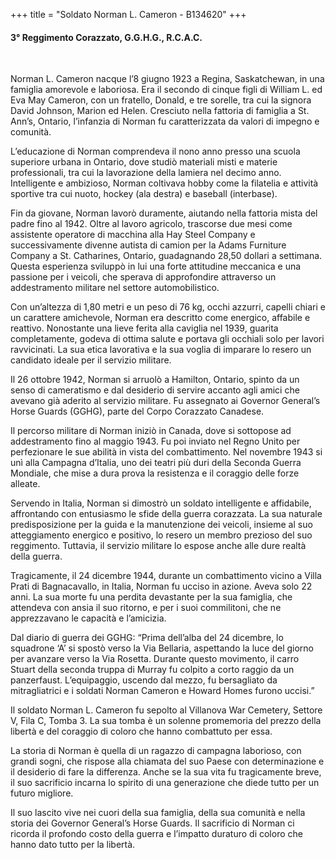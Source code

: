 +++
title = "Soldato Norman L. Cameron - B134620"
+++

#### 3° Reggimento Corazzato, G.G.H.G., R.C.A.C.
<br>



Norman L. Cameron nacque l’8 giugno 1923 a Regina, Saskatchewan, in una famiglia amorevole e laboriosa. Era il secondo di cinque figli di William L. ed Eva May Cameron, con un fratello, Donald, e tre sorelle, tra cui la signora David Johnson, Marion ed Helen. Cresciuto nella fattoria di famiglia a St. Ann’s, Ontario, l’infanzia di Norman fu caratterizzata da valori di impegno e comunità.

L’educazione di Norman comprendeva il nono anno presso una scuola superiore urbana in Ontario, dove studiò materiali misti e materie professionali, tra cui la lavorazione della lamiera nel decimo anno. 
Intelligente e ambizioso, Norman coltivava hobby come la filatelia e attività sportive tra cui nuoto, hockey (ala destra) e baseball (interbase).

Fin da giovane, Norman lavorò duramente, aiutando nella fattoria mista del padre fino al 1942. Oltre al lavoro agricolo, trascorse due mesi come assistente operatore di macchina alla Hay Steel Company e successivamente divenne autista di camion per la Adams Furniture Company a St. Catharines, Ontario, guadagnando 28,50 dollari a settimana. Questa esperienza sviluppò in lui una forte attitudine meccanica e una passione per i veicoli, che sperava di approfondire attraverso un addestramento militare nel settore automobilistico.

Con un’altezza di 1,80 metri e un peso di 76 kg, occhi azzurri, capelli chiari e un carattere amichevole, Norman era descritto come energico, affabile e reattivo. Nonostante una lieve ferita alla caviglia nel 1939, guarita completamente, godeva di ottima salute e portava gli occhiali solo per lavori ravvicinati. La sua etica lavorativa e la sua voglia di imparare lo resero un candidato ideale per il servizio militare.

Il 26 ottobre 1942, Norman si arruolò a Hamilton, Ontario, spinto da un senso di cameratismo e dal desiderio di servire accanto agli amici che avevano già aderito al servizio militare. Fu assegnato ai Governor General’s Horse Guards (GGHG), parte del Corpo Corazzato Canadese.

Il percorso militare di Norman iniziò in Canada, dove si sottopose ad addestramento fino al maggio 1943. Fu poi inviato nel Regno Unito per perfezionare le sue abilità in vista del combattimento.
Nel novembre 1943 si unì alla Campagna d’Italia, uno dei teatri più duri della Seconda Guerra Mondiale, che mise a dura prova la resistenza e il coraggio delle forze alleate.

Servendo in Italia, Norman si dimostrò un soldato intelligente e affidabile, affrontando con entusiasmo le sfide della guerra corazzata. La sua naturale predisposizione per la guida e la manutenzione dei veicoli, insieme al suo atteggiamento energico e positivo, lo resero un membro prezioso del suo reggimento. Tuttavia, il servizio militare lo espose anche alle dure realtà della guerra.

Tragicamente, il 24 dicembre 1944, durante un combattimento vicino a Villa Prati di Bagnacavallo, in Italia, Norman fu ucciso in azione. Aveva solo 22 anni.
La sua morte fu una perdita devastante per la sua famiglia, che attendeva con ansia il suo ritorno, e per i suoi commilitoni, che ne apprezzavano le capacità e l’amicizia.

Dal diario di guerra dei GGHG:
“Prima dell’alba del 24 dicembre, lo squadrone ‘A’ si spostò verso la Via Bellaria, aspettando la luce del giorno per avanzare verso la Via Rosetta. Durante questo movimento, il carro Stuart della seconda truppa di Murray fu colpito a corto raggio da un panzerfaust. L’equipaggio, uscendo dal mezzo, fu bersagliato da mitragliatrici e i soldati Norman Cameron e Howard Homes furono uccisi.”

Il soldato Norman L. Cameron fu sepolto al Villanova War Cemetery, Settore V, Fila C, Tomba 3. La sua tomba è un solenne promemoria del prezzo della libertà e del coraggio di coloro che hanno combattuto per essa.

La storia di Norman è quella di un ragazzo di campagna laborioso, con grandi sogni, che rispose alla chiamata del suo Paese con determinazione e il desiderio di fare la differenza. 
Anche se la sua vita fu tragicamente breve, il suo sacrificio incarna lo spirito di una generazione che diede tutto per un futuro migliore.

Il suo lascito vive nei cuori della sua famiglia, della sua comunità e nella storia dei Governor General’s Horse Guards.
Il sacrificio di Norman ci ricorda il profondo costo della guerra e l’impatto duraturo di coloro che hanno dato tutto per la libertà.
